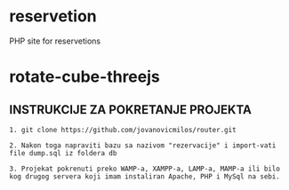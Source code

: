 # reservetion
PHP site for reservetions

# rotate-cube-threejs

## INSTRUKCIJE ZA POKRETANJE PROJEKTA

```
1. git clone https://github.com/jovanovicmilos/router.git

2. Nakon toga napraviti bazu sa nazivom "rezervacije" i import-vati file dump.sql iz foldera db

3. Projekat pokrenuti preko WAMP-a, XAMPP-a, LAMP-a, MAMP-a ili bilo kog drugog servera koji imam instaliran Apache, PHP i MySql na sebi.

```
